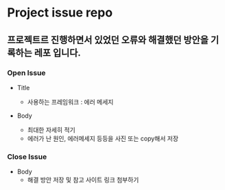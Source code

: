 # Project issue repo

## 프로젝트르 진행하면서 있었던 오류와 해결했던 방안을 기록하는 레포 입니다.

### Open Issue

- Title
  - 사용하는 프레임워크 : 에러 메세지
 
- Body
  - 최대한 자세히 적기
  - 에러가 난 원인, 에러메세지 등등을 사진 또는 copy해서 저장

### Close Issue

- Body 
  - 해결 방안 저장 및 참고 사이트 링크 첨부하기
